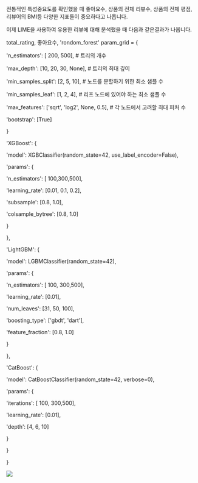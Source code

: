 전통적인 특성중요도를 확인했을 때
좋아요수, 상품의 전체 리뷰수, 상품의 전체 평점, 리뷰어의 BMI등 다양한 지표들이 중요하다고 나옵니다.

이제 LIME을 사용하여 유용한 리뷰에 대해 분석했을 때 다음과 같은결과가 나옵니다.

total_rating, 좋아요수, 
'rondom_forest'
param_grid = {

'n_estimators': [ 200, 500], # 트리의 개수

'max_depth': [10, 20, 30, None], # 트리의 최대 깊이

'min_samples_split': [2, 5, 10], # 노드를 분할하기 위한 최소 샘플 수

'min_samples_leaf': [1, 2, 4], # 리프 노드에 있어야 하는 최소 샘플 수

'max_features': ['sqrt', 'log2', None, 0.5], # 각 노드에서 고려할 최대 피처 수

'bootstrap': [True]

}

'XGBoost': {

'model': XGBClassifier(random_state=42, use_label_encoder=False),

'params': {

'n_estimators': [ 100,300,500],

'learning_rate': [0.01, 0.1, 0.2],

'subsample': [0.8, 1.0],

'colsample_bytree': [0.8, 1.0]

}

},

'LightGBM': {

'model': LGBMClassifier(random_state=42),

'params': {

'n_estimators': [ 100, 300,500],

'learning_rate': [0.01],

'num_leaves': [31, 50, 100],

'boosting_type': ['gbdt', 'dart'],

'feature_fraction': [0.8, 1.0]

}

},

'CatBoost': {

'model': CatBoostClassifier(random_state=42, verbose=0),

'params': {

'iterations': [ 100, 300,500],

'learning_rate': [0.01],

'depth': [4, 6, 10]

}

}

}

![](https://i.imgur.com/Z7eVb81.png)
